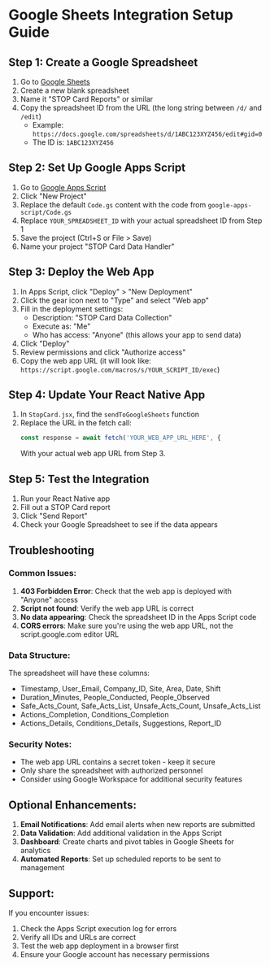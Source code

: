 # Google Sheets Integration Setup Guide

## Step 1: Create a Google Spreadsheet
1. Go to [Google Sheets](https://sheets.google.com)
2. Create a new blank spreadsheet
3. Name it "STOP Card Reports" or similar
4. Copy the spreadsheet ID from the URL (the long string between `/d/` and `/edit`)
   - Example: `https://docs.google.com/spreadsheets/d/1ABC123XYZ456/edit#gid=0`
   - The ID is: `1ABC123XYZ456`

## Step 2: Set Up Google Apps Script
1. Go to [Google Apps Script](https://script.google.com)
2. Click "New Project"
3. Replace the default `Code.gs` content with the code from `google-apps-script/Code.gs`
4. Replace `YOUR_SPREADSHEET_ID` with your actual spreadsheet ID from Step 1
5. Save the project (Ctrl+S or File > Save)
6. Name your project "STOP Card Data Handler"

## Step 3: Deploy the Web App
1. In Apps Script, click "Deploy" > "New Deployment"
2. Click the gear icon next to "Type" and select "Web app"
3. Fill in the deployment settings:
   - Description: "STOP Card Data Collection"
   - Execute as: "Me"
   - Who has access: "Anyone" (this allows your app to send data)
4. Click "Deploy"
5. Review permissions and click "Authorize access"
6. Copy the web app URL (it will look like: `https://script.google.com/macros/s/YOUR_SCRIPT_ID/exec`)

## Step 4: Update Your React Native App
1. In `StopCard.jsx`, find the `sendToGoogleSheets` function
2. Replace the URL in the fetch call:
   ```javascript
   const response = await fetch('YOUR_WEB_APP_URL_HERE', {
   ```
   With your actual web app URL from Step 3.

## Step 5: Test the Integration
1. Run your React Native app
2. Fill out a STOP Card report
3. Click "Send Report"
4. Check your Google Spreadsheet to see if the data appears

## Troubleshooting

### Common Issues:
1. **403 Forbidden Error**: Check that the web app is deployed with "Anyone" access
2. **Script not found**: Verify the web app URL is correct
3. **No data appearing**: Check the spreadsheet ID in the Apps Script code
4. **CORS errors**: Make sure you're using the web app URL, not the script.google.com editor URL

### Data Structure:
The spreadsheet will have these columns:
- Timestamp, User_Email, Company_ID, Site, Area, Date, Shift
- Duration_Minutes, People_Conducted, People_Observed
- Safe_Acts_Count, Safe_Acts_List, Unsafe_Acts_Count, Unsafe_Acts_List
- Actions_Completion, Conditions_Completion
- Actions_Details, Conditions_Details, Suggestions, Report_ID

### Security Notes:
- The web app URL contains a secret token - keep it secure
- Only share the spreadsheet with authorized personnel
- Consider using Google Workspace for additional security features

## Optional Enhancements:
1. **Email Notifications**: Add email alerts when new reports are submitted
2. **Data Validation**: Add additional validation in the Apps Script
3. **Dashboard**: Create charts and pivot tables in Google Sheets for analytics
4. **Automated Reports**: Set up scheduled reports to be sent to management

## Support:
If you encounter issues:
1. Check the Apps Script execution log for errors
2. Verify all IDs and URLs are correct
3. Test the web app deployment in a browser first
4. Ensure your Google account has necessary permissions